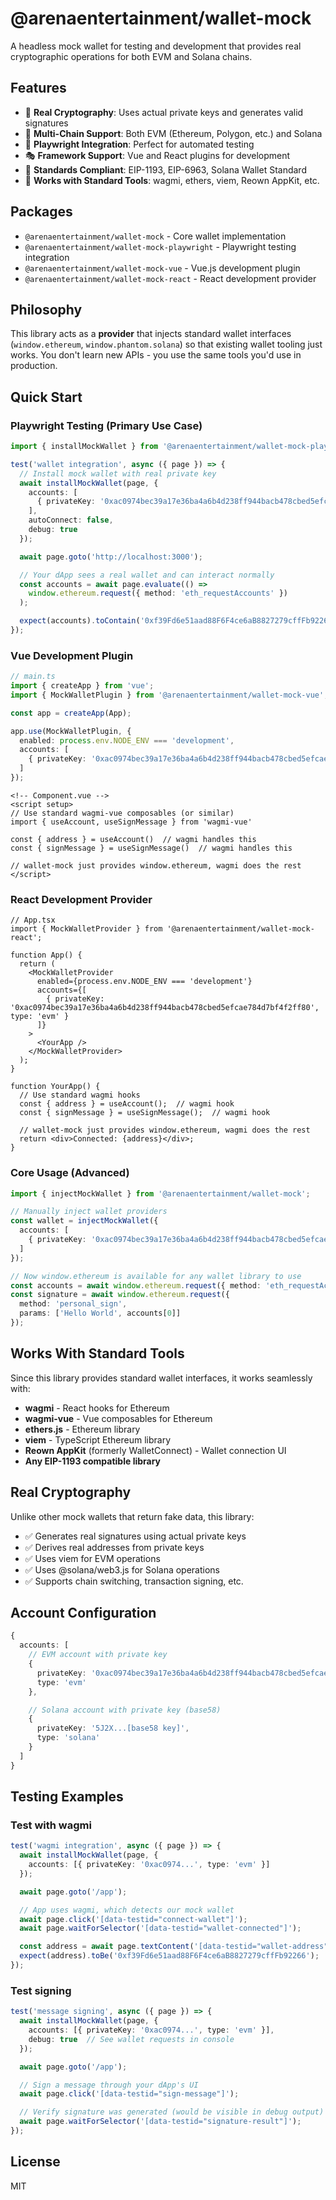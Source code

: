 # @arenaentertainment/wallet-mock

A headless mock wallet for testing and development that provides real cryptographic operations for both EVM and Solana chains.

## Features

- 🔐 **Real Cryptography**: Uses actual private keys and generates valid signatures
- 🚀 **Multi-Chain Support**: Both EVM (Ethereum, Polygon, etc.) and Solana
- 🧪 **Playwright Integration**: Perfect for automated testing
- 🎭 **Framework Support**: Vue and React plugins for development
- 📱 **Standards Compliant**: EIP-1193, EIP-6963, Solana Wallet Standard
- 🔧 **Works with Standard Tools**: wagmi, ethers, viem, Reown AppKit, etc.

## Packages

- `@arenaentertainment/wallet-mock` - Core wallet implementation
- `@arenaentertainment/wallet-mock-playwright` - Playwright testing integration
- `@arenaentertainment/wallet-mock-vue` - Vue.js development plugin
- `@arenaentertainment/wallet-mock-react` - React development provider

## Philosophy

This library acts as a **provider** that injects standard wallet interfaces (`window.ethereum`, `window.phantom.solana`) so that existing wallet tooling just works. You don't learn new APIs - you use the same tools you'd use in production.

## Quick Start

### Playwright Testing (Primary Use Case)

```typescript
import { installMockWallet } from '@arenaentertainment/wallet-mock-playwright';

test('wallet integration', async ({ page }) => {
  // Install mock wallet with real private key
  await installMockWallet(page, {
    accounts: [
      { privateKey: '0xac0974bec39a17e36ba4a6b4d238ff944bacb478cbed5efcae784d7bf4f2ff80', type: 'evm' }
    ],
    autoConnect: false,
    debug: true
  });

  await page.goto('http://localhost:3000');

  // Your dApp sees a real wallet and can interact normally
  const accounts = await page.evaluate(() =>
    window.ethereum.request({ method: 'eth_requestAccounts' })
  );

  expect(accounts).toContain('0xf39Fd6e51aad88F6F4ce6aB8827279cffFb92266');
});
```

### Vue Development Plugin

```typescript
// main.ts
import { createApp } from 'vue';
import { MockWalletPlugin } from '@arenaentertainment/wallet-mock-vue';

const app = createApp(App);

app.use(MockWalletPlugin, {
  enabled: process.env.NODE_ENV === 'development',
  accounts: [
    { privateKey: '0xac0974bec39a17e36ba4a6b4d238ff944bacb478cbed5efcae784d7bf4f2ff80', type: 'evm' }
  ]
});
```

```vue
<!-- Component.vue -->
<script setup>
// Use standard wagmi-vue composables (or similar)
import { useAccount, useSignMessage } from 'wagmi-vue'

const { address } = useAccount()  // wagmi handles this
const { signMessage } = useSignMessage()  // wagmi handles this

// wallet-mock just provides window.ethereum, wagmi does the rest
</script>
```

### React Development Provider

```tsx
// App.tsx
import { MockWalletProvider } from '@arenaentertainment/wallet-mock-react';

function App() {
  return (
    <MockWalletProvider
      enabled={process.env.NODE_ENV === 'development'}
      accounts={[
        { privateKey: '0xac0974bec39a17e36ba4a6b4d238ff944bacb478cbed5efcae784d7bf4f2ff80', type: 'evm' }
      ]}
    >
      <YourApp />
    </MockWalletProvider>
  );
}

function YourApp() {
  // Use standard wagmi hooks
  const { address } = useAccount();  // wagmi hook
  const { signMessage } = useSignMessage();  // wagmi hook

  // wallet-mock just provides window.ethereum, wagmi does the rest
  return <div>Connected: {address}</div>;
}
```

### Core Usage (Advanced)

```typescript
import { injectMockWallet } from '@arenaentertainment/wallet-mock';

// Manually inject wallet providers
const wallet = injectMockWallet({
  accounts: [
    { privateKey: '0xac0974bec39a17e36ba4a6b4d238ff944bacb478cbed5efcae784d7bf4f2ff80', type: 'evm' }
  ]
});

// Now window.ethereum is available for any wallet library to use
const accounts = await window.ethereum.request({ method: 'eth_requestAccounts' });
const signature = await window.ethereum.request({
  method: 'personal_sign',
  params: ['Hello World', accounts[0]]
});
```

## Works With Standard Tools

Since this library provides standard wallet interfaces, it works seamlessly with:

- **wagmi** - React hooks for Ethereum
- **wagmi-vue** - Vue composables for Ethereum
- **ethers.js** - Ethereum library
- **viem** - TypeScript Ethereum library
- **Reown AppKit** (formerly WalletConnect) - Wallet connection UI
- **Any EIP-1193 compatible library**

## Real Cryptography

Unlike other mock wallets that return fake data, this library:

- ✅ Generates real signatures using actual private keys
- ✅ Derives real addresses from private keys
- ✅ Uses viem for EVM operations
- ✅ Uses @solana/web3.js for Solana operations
- ✅ Supports chain switching, transaction signing, etc.

## Account Configuration

```typescript
{
  accounts: [
    // EVM account with private key
    {
      privateKey: '0xac0974bec39a17e36ba4a6b4d238ff944bacb478cbed5efcae784d7bf4f2ff80',
      type: 'evm'
    },

    // Solana account with private key (base58)
    {
      privateKey: '5J2X...[base58 key]',
      type: 'solana'
    }
  ]
}
```

## Testing Examples

### Test with wagmi

```typescript
test('wagmi integration', async ({ page }) => {
  await installMockWallet(page, {
    accounts: [{ privateKey: '0xac0974...', type: 'evm' }]
  });

  await page.goto('/app');

  // App uses wagmi, which detects our mock wallet
  await page.click('[data-testid="connect-wallet"]');
  await page.waitForSelector('[data-testid="wallet-connected"]');

  const address = await page.textContent('[data-testid="wallet-address"]');
  expect(address).toBe('0xf39Fd6e51aad88F6F4ce6aB8827279cffFb92266');
});
```

### Test signing

```typescript
test('message signing', async ({ page }) => {
  await installMockWallet(page, {
    accounts: [{ privateKey: '0xac0974...', type: 'evm' }],
    debug: true  // See wallet requests in console
  });

  await page.goto('/app');

  // Sign a message through your dApp's UI
  await page.click('[data-testid="sign-message"]');

  // Verify signature was generated (would be visible in debug output)
  await page.waitForSelector('[data-testid="signature-result"]');
});
```

## License

MIT
